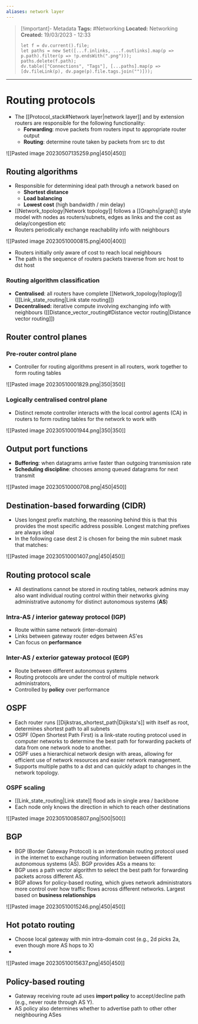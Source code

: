 ```yaml
---
aliases: network layer
---
```


> [!important]- Metadata
> **Tags:** #Networking 
> **Located:** Networking
> **Created:** 19/03/2023 - 12:33
> ```dataviewjs
> let f = dv.current().file;
> let paths = new Set([...f.inlinks, ...f.outlinks].map(p => p.path).filter(p => !p.endsWith(".png")));
> paths.delete(f.path);
> dv.table(["Connections", "Tags"], [...paths].map(p => [dv.fileLink(p), dv.page(p).file.tags.join("")]));
> ```

___
# Routing protocols
- The [[Protocol_stack#Network layer|network layer]] and by extension routers are responsible for the following functionality:
	- **Forwarding**: move packets from routers input to appropriate router output 
	- **Routing**: determine route taken by packets from src to dst

![[Pasted image 20230507135259.png|450|450]]
## Routing algorithms
- Responsible for determining ideal path through a network based on 
	- **Shortest distance**
	- **Load balancing**
	- **Lowest cost** (high bandwidth / min delay)
- [[Network_topology|Network topology]] follows a [[Graphs|graph]] style model with nodes as routers/subnets, edges as links and the cost as delay/congestion etc 
- Routers periodically exchange reachability info with neighbours 

![[Pasted image 20230510000815.png|400|400]]
- Routers initially only aware of cost to reach local neighbours 
- The path is the sequence of routers packets traverse from src host to dst host 

### Routing algorithm classification
- **Centralised**: all routers have complete [[Network_topology|toplogy]] ([[Link_state_routing|Link state routing]])
- **Decentralised:** iterative compute involving exchanging info with neighbours ([[Distance_vector_routing#Distance vector routing|Distance vector routing]])
## Router control planes
### Pre-router control plane
- Controller for routing algorithms present in all routers, work together to form routing tables 

![[Pasted image 20230510001829.png|350|350]]

### Logically centralised control plane
- Distinct remote controller interacts with the local control agents (CA) in routers to form routing tables for the network to work with 


![[Pasted image 20230510001944.png|350|350]]
## Output port functions
- **Buffering**: when datagrams arrive faster than outgoing transmission rate 
- **Scheduling discipline**: chooses among queued datagrams for next transmit 

![[Pasted image 20230510000708.png|450|450]]

## Destination-based forwarding (CIDR)
- Uses longest prefix matching, the reasoning behind this is that this provides the most specific address possible. Longest matching prefixes are always ideal  
- In the following case dest 2 is chosen for being the min subnet mask that matches:

![[Pasted image 20230510001407.png|450|450]]


## Routing protocol scale
- All destinations cannot be stored in routing tables, network admins may also want individual routing control within their networks giving administrative autonomy for distinct autonomous systems (**AS**) 

### Intra-AS / interior gateway protocol (IGP)
- Route within same network (inter-domain)
- Links between gateway router edges between AS'es
- Can focus on **performance**

### Inter-AS / exterior gateway protocol (EGP)
- Route between different autonomous systems 
- Routing protocols are under the control of multiple network administrators,
- Controlled by **policy** over performance 

## OSPF
- Each router runs [[Dijkstras_shortest_path|Dijiksta's]] with itself as root, determines shortest path to all subnets
-   OSPF (Open Shortest Path First) is a link-state routing protocol used in computer networks to determine the best path for forwarding packets of data from one network node to another.
-   OSPF uses a hierarchical network design with areas, allowing for efficient use of network resources and easier network management.
-   Supports multiple paths to a dst and can quickly adapt to changes in the network topology.
### OSPF scaling 
- [[Link_state_routing|Link state]] flood ads in single area / backbone 
- Each node only knows the direction in which to reach other destinations

![[Pasted image 20230510085807.png|500|500]]
## BGP
-   BGP (Border Gateway Protocol) is an interdomain routing protocol used in the internet to exchange routing information between different autonomous systems (AS). BGP provides ASs a means to: 
-   BGP uses a path vector algorithm to select the best path for forwarding packets across different AS.
-   BGP allows for policy-based routing, which gives network administrators more control over how traffic flows across different networks. Largest based on **business relationships**

![[Pasted image 20230510015246.png|450|450]]


## Hot potato routing
- Choose local gateway with min intra-domain cost (e.g., 2d picks 2a, even though more AS hops to X)
- 
![[Pasted image 20230510015637.png|450|450]]


## Policy-based routing 
- Gateway receiving route ad uses **import policy** to accept/decline path (e.g., never route through AS Y).
- AS policy also determines whether to advertise path to other other neighbouring ASes